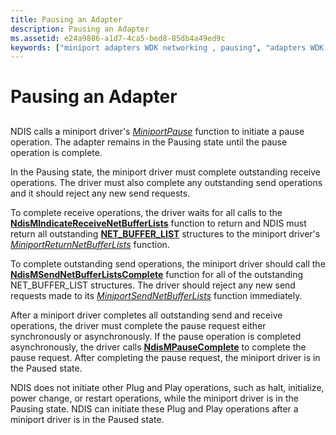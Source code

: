 ```yaml
---
title: Pausing an Adapter
description: Pausing an Adapter
ms.assetid: e24a9886-a1d7-4ca5-bed8-85db4a49ed9c
keywords: ["miniport adapters WDK networking , pausing", "adapters WDK networking , pausing", "Pausing state WDK networking", "Paused state WDK networking", "MiniportPause", "pausing miniport adapters", "stopping miniport adapters"]
---
```


# Pausing an Adapter


## <a href="" id="ddk-pausing-an-adapter-ng"></a>


NDIS calls a miniport driver's [*MiniportPause*](https://msdn.microsoft.com/library/windows/hardware/ff559418) function to initiate a pause operation. The adapter remains in the Pausing state until the pause operation is complete.

In the Pausing state, the miniport driver must complete outstanding receive operations. The driver must also complete any outstanding send operations and it should reject any new send requests.

To complete receive operations, the driver waits for all calls to the [**NdisMIndicateReceiveNetBufferLists**](https://msdn.microsoft.com/library/windows/hardware/ff563598) function to return and NDIS must return all outstanding [**NET\_BUFFER\_LIST**](https://msdn.microsoft.com/library/windows/hardware/ff568388) structures to the miniport driver's [*MiniportReturnNetBufferLists*](https://msdn.microsoft.com/library/windows/hardware/ff559437) function.

To complete outstanding send operations, the miniport driver should call the [**NdisMSendNetBufferListsComplete**](https://msdn.microsoft.com/library/windows/hardware/ff563668) function for all of the outstanding NET\_BUFFER\_LIST structures. The driver should reject any new send requests made to its [*MiniportSendNetBufferLists*](https://msdn.microsoft.com/library/windows/hardware/ff559440) function immediately.

After a miniport driver completes all outstanding send and receive operations, the driver must complete the pause request either synchronously or asynchronously. If the pause operation is completed asynchronously, the driver calls [**NdisMPauseComplete**](https://msdn.microsoft.com/library/windows/hardware/ff563628) to complete the pause request. After completing the pause request, the miniport driver is in the Paused state.

NDIS does not initiate other Plug and Play operations, such as halt, initialize, power change, or restart operations, while the miniport driver is in the Pausing state. NDIS can initiate these Plug and Play operations after a miniport driver is in the Paused state.

 

 





